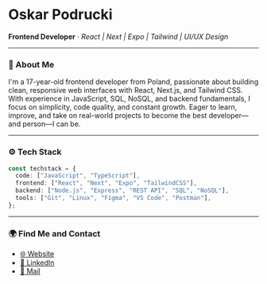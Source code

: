 # Oskar Podrucki

**Frontend Developer** · *React | Next | Expo | Tailwind | UI/UX Design*

---

### 🧠 About Me

I'm a 17-year-old frontend developer from Poland, passionate about building clean, responsive web interfaces with React, Next.js, and Tailwind CSS.
With experience in JavaScript, SQL, NoSQL, and backend fundamentals, I focus on simplicity, code quality, and constant growth. 
Eager to learn, improve, and take on real-world projects to become the best developer—and person—I can be.

---

### ⚙️ Tech Stack

```ts
const techstack = {
  code: ["JavaScript", "TypeScript"],
  frontend: ["React", "Next", "Expo", "TailwindCSS"],
  backend: ["Node.js", "Express", "REST API", "SQL", "NoSQL"],
  tools: ["Git", "Linux", "Figma", "VS Code", "Postman"],
};
```

---

### 🌍 Find Me and Contact

- [🌐 Website](https://oskarpodrucki.vercel.app)
- [💼 LinkedIn](https://www.linkedin.com/in/oskarpodrucki/)
- [📧 Mail](mailto:oskar.podrucki.mailsm@gmail.com)

